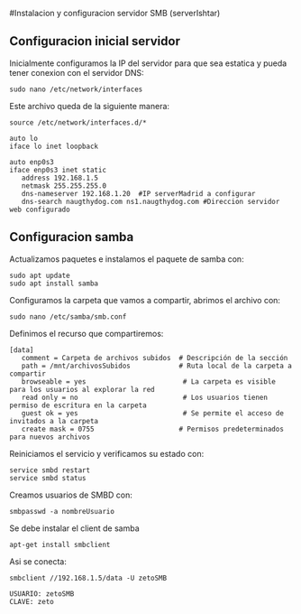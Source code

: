 #Instalacion y configuracion servidor SMB (serverIshtar)
## Configuracion inicial servidor
Inicialmente configuramos la IP del servidor para que sea estatica y pueda tener conexion con el servidor DNS:

```shell
sudo nano /etc/network/interfaces
```

Este archivo queda de la siguiente manera:
```shell
source /etc/network/interfaces.d/*

auto lo
iface lo inet loopback

auto enp0s3
iface enp0s3 inet static
   address 192.168.1.5
   netmask 255.255.255.0
   dns-nameserver 192.168.1.20  #IP serverMadrid a configurar
   dns-search naugthydog.com ns1.naugthydog.com #Direccion servidor web configurado
```
## Configuracion samba
Actualizamos paquetes e instalamos el paquete de samba con:

```shell
sudo apt update
sudo apt install samba
```

Configuramos la carpeta que vamos a compartir, abrimos el archivo con:

```shell
sudo nano /etc/samba/smb.conf
```

Definimos el recurso que compartiremos:

```shell
[data]
   comment = Carpeta de archivos subidos  # Descripción de la sección
   path = /mnt/archivosSubidos            # Ruta local de la carpeta a compartir
   browseable = yes                        # La carpeta es visible para los usuarios al explorar la red
   read only = no                          # Los usuarios tienen permiso de escritura en la carpeta
   guest ok = yes                          # Se permite el acceso de invitados a la carpeta
   create mask = 0755                     # Permisos predeterminados para nuevos archivos

```

Reiniciamos el servicio y verificamos su estado con:

```shell
service smbd restart
service smbd status
```

Creamos usuarios de SMBD con:

```shell
smbpasswd -a nombreUsuario
```

Se debe instalar el client de samba

```shell
apt-get install smbclient
```

Asi se conecta:

```shell
smbclient //192.168.1.5/data -U zetoSMB
```

```shell
USUARIO: zetoSMB
CLAVE: zeto
```
